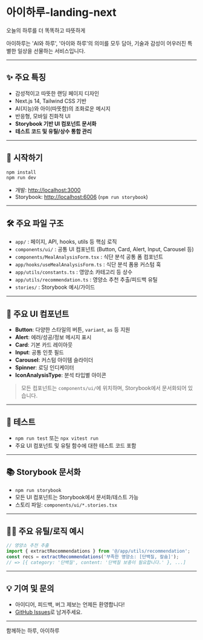 # 아이하루-landing-next

오늘의 하루를 더 똑똑하고 따뜻하게

아이하루는 'AI와 하루', '아이와 하루'의 의미를 모두 담아, 기술과 감성이 어우러진 특별한 일상을 선물하는 서비스입니다.

---

## ✨ 주요 특징

- 감성적이고 따뜻한 랜딩 페이지 디자인
- Next.js 14, Tailwind CSS 기반
- AI(지능)와 아이(따뜻함)의 조화로운 메시지
- 반응형, 모바일 친화적 UI
- **Storybook 기반 UI 컴포넌트 문서화**
- **테스트 코드 및 유틸/상수 통합 관리**

---

## 🚀 시작하기

```bash
npm install
npm run dev
```

- 개발: [http://localhost:3000](http://localhost:3000)
- Storybook: [http://localhost:6006](http://localhost:6006) (`npm run storybook`)

---

## 🛠️ 주요 파일 구조

- `app/` : 페이지, API, hooks, utils 등 핵심 로직
- `components/ui/` : 공통 UI 컴포넌트 (Button, Card, Alert, Input, Carousel 등)
- `components/MealAnalysisForm.tsx` : 식단 분석 공통 폼 컴포넌트
- `app/hooks/useMealAnalysisForm.ts` : 식단 분석 폼용 커스텀 훅
- `app/utils/constants.ts` : 영양소 카테고리 등 상수
- `app/utils/recommendation.ts` : 영양소 추천 추출/피드백 유틸
- `stories/` : Storybook 예시/가이드

---

## 🧩 주요 UI 컴포넌트

- **Button**: 다양한 스타일의 버튼, `variant`, `as` 등 지원
- **Alert**: 에러/성공/정보 메시지 표시
- **Card**: 기본 카드 레이아웃
- **Input**: 공통 인풋 필드
- **Carousel**: 커스텀 아이템 슬라이더
- **Spinner**: 로딩 인디케이터
- **IconAnalysisType**: 분석 타입별 아이콘

> 모든 컴포넌트는 `components/ui/`에 위치하며, Storybook에서 문서화되어 있습니다.

---

## 🧪 테스트

- `npm run test` 또는 `npx vitest run`  
- 주요 UI 컴포넌트 및 유틸 함수에 대한 테스트 코드 포함

---

## 📚 Storybook 문서화

- `npm run storybook`  
- 모든 UI 컴포넌트는 Storybook에서 문서화/테스트 가능
- 스토리 파일: `components/ui/*.stories.tsx`

---

## 🧑‍💻 주요 유틸/로직 예시

```ts
// 영양소 추천 추출
import { extractRecommendations } from '@/app/utils/recommendation';
const recs = extractRecommendations('부족한 영양소: [단백질, 칼슘]');
// => [{ category: '단백질', content: '단백질 보충이 필요합니다.' }, ...]
```

---

## 💡 기여 및 문의

- 아이디어, 피드백, 버그 제보는 언제든 환영합니다!
- [GitHub Issues](https://github.com/jaloveeye/aiharu-landing-next/issues)로 남겨주세요.

---

함께하는 하루, 아이하루
